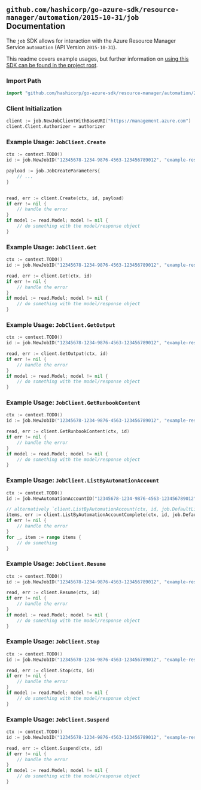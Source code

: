 
## `github.com/hashicorp/go-azure-sdk/resource-manager/automation/2015-10-31/job` Documentation

The `job` SDK allows for interaction with the Azure Resource Manager Service `automation` (API Version `2015-10-31`).

This readme covers example usages, but further information on [using this SDK can be found in the project root](https://github.com/hashicorp/go-azure-sdk/tree/main/docs).

### Import Path

```go
import "github.com/hashicorp/go-azure-sdk/resource-manager/automation/2015-10-31/job"
```


### Client Initialization

```go
client := job.NewJobClientWithBaseURI("https://management.azure.com")
client.Client.Authorizer = authorizer
```


### Example Usage: `JobClient.Create`

```go
ctx := context.TODO()
id := job.NewJobID("12345678-1234-9876-4563-123456789012", "example-resource-group", "automationAccountValue", "jobIdValue")

payload := job.JobCreateParameters{
	// ...
}


read, err := client.Create(ctx, id, payload)
if err != nil {
	// handle the error
}
if model := read.Model; model != nil {
	// do something with the model/response object
}
```


### Example Usage: `JobClient.Get`

```go
ctx := context.TODO()
id := job.NewJobID("12345678-1234-9876-4563-123456789012", "example-resource-group", "automationAccountValue", "jobIdValue")

read, err := client.Get(ctx, id)
if err != nil {
	// handle the error
}
if model := read.Model; model != nil {
	// do something with the model/response object
}
```


### Example Usage: `JobClient.GetOutput`

```go
ctx := context.TODO()
id := job.NewJobID("12345678-1234-9876-4563-123456789012", "example-resource-group", "automationAccountValue", "jobIdValue")

read, err := client.GetOutput(ctx, id)
if err != nil {
	// handle the error
}
if model := read.Model; model != nil {
	// do something with the model/response object
}
```


### Example Usage: `JobClient.GetRunbookContent`

```go
ctx := context.TODO()
id := job.NewJobID("12345678-1234-9876-4563-123456789012", "example-resource-group", "automationAccountValue", "jobIdValue")

read, err := client.GetRunbookContent(ctx, id)
if err != nil {
	// handle the error
}
if model := read.Model; model != nil {
	// do something with the model/response object
}
```


### Example Usage: `JobClient.ListByAutomationAccount`

```go
ctx := context.TODO()
id := job.NewAutomationAccountID("12345678-1234-9876-4563-123456789012", "example-resource-group", "automationAccountValue")

// alternatively `client.ListByAutomationAccount(ctx, id, job.DefaultListByAutomationAccountOperationOptions())` can be used to do batched pagination
items, err := client.ListByAutomationAccountComplete(ctx, id, job.DefaultListByAutomationAccountOperationOptions())
if err != nil {
	// handle the error
}
for _, item := range items {
	// do something
}
```


### Example Usage: `JobClient.Resume`

```go
ctx := context.TODO()
id := job.NewJobID("12345678-1234-9876-4563-123456789012", "example-resource-group", "automationAccountValue", "jobIdValue")

read, err := client.Resume(ctx, id)
if err != nil {
	// handle the error
}
if model := read.Model; model != nil {
	// do something with the model/response object
}
```


### Example Usage: `JobClient.Stop`

```go
ctx := context.TODO()
id := job.NewJobID("12345678-1234-9876-4563-123456789012", "example-resource-group", "automationAccountValue", "jobIdValue")

read, err := client.Stop(ctx, id)
if err != nil {
	// handle the error
}
if model := read.Model; model != nil {
	// do something with the model/response object
}
```


### Example Usage: `JobClient.Suspend`

```go
ctx := context.TODO()
id := job.NewJobID("12345678-1234-9876-4563-123456789012", "example-resource-group", "automationAccountValue", "jobIdValue")

read, err := client.Suspend(ctx, id)
if err != nil {
	// handle the error
}
if model := read.Model; model != nil {
	// do something with the model/response object
}
```
